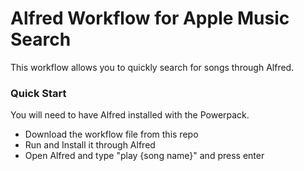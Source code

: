 # Alfred Workflow for Apple Music Search
This workflow allows you to quickly search for songs through Alfred. 

### Quick Start
You will need to have Alfred installed with the Powerpack. 

- Download the workflow file from this repo 
- Run and Install it through Alfred 
- Open Alfred and type "play {song name}" and press enter 

